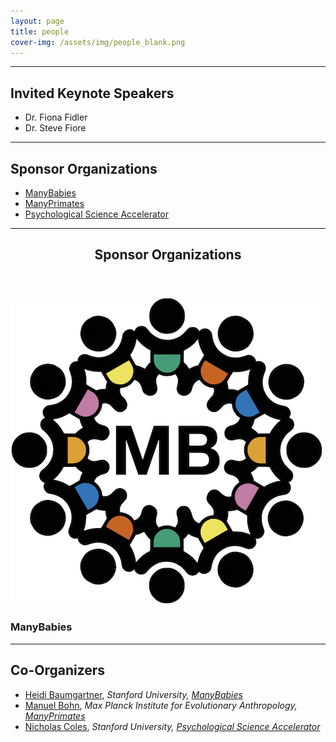 ```yaml
---
layout: page
title: people
cover-img: /assets/img/people_blank.png
---
```



***
## Invited Keynote Speakers
* Dr. Fiona Fidler
* Dr. Steve Fiore

***
## Sponsor Organizations
* [ManyBabies](https://manybabies.github.io)
* [ManyPrimates](https://manyprimates.github.io)
* [Psychological Science Accelerator](https://psysciacc.org)

***

<section>
	<header class="major">
		<h2>Sponsor Organizations</h2>
	</header>
	<div class="container">
		<div class="row justify-content-around">
        <div class="col-lg-4 col-md-4 col-sm-4 col-xs-4">
			<a href="https://manybabies.github.io" class="image"><img src="/assets/img/MB_logo.png" alt="" /></a>
			<h3>ManyBabies</h3>
		</div>
	</div>
</section>


<!--
<a href="https://manybabies.github.io" class="image">
  <img src="/assets/img/MB_logo.jpg" />
</a>
<h4>ManyBabies</h4>

       <div class="col-lg-4 col-md-4 col-sm-4 col-xs-4">
          <a href="https://manyprimates.github.io" class="image">
            <img src="/assets/img/MB_logo.jpg" />
          </a>
          <h4>ManyPrimates</h4>
        </div>
-->


***
## Co-Organizers
* [Heidi Baumgartner](https://profiles.stanford.edu/heidi-baumgartner), *Stanford University, [ManyBabies](https://manybabies.github.io)*
* [Manuel Bohn](https://manuelbohn.github.io), *Max Planck Institute for Evolutionary Anthropology, [ManyPrimates](https://manyprimates.github.io)*
* [Nicholas Coles](https://hai.stanford.edu/people/nicholas-coles), *Stanford University, [Psychological Science Accelerator](https://psysciacc.org)*
